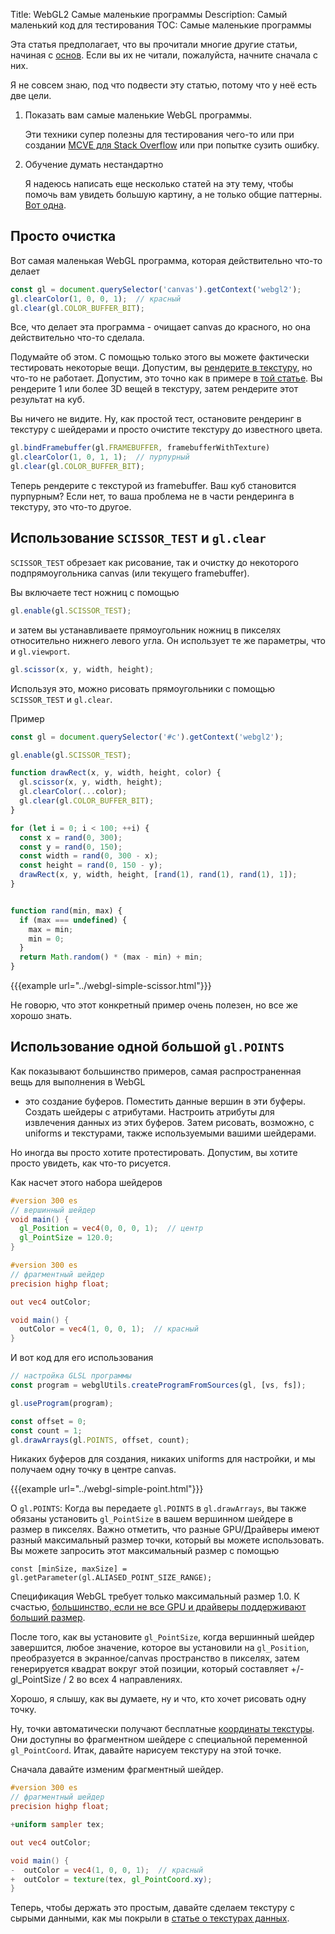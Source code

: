 Title: WebGL2 Самые маленькие программы
Description: Самый маленький код для тестирования
TOC: Самые маленькие программы

Эта статья предполагает, что вы прочитали многие другие статьи,
начиная с [основ](webgl-fundamentals.html).
Если вы их не читали, пожалуйста, начните сначала с них.

Я не совсем знаю, под что подвести эту статью, потому что у неё есть две
цели.

1. Показать вам самые маленькие WebGL программы.

   Эти техники супер полезны для тестирования чего-то или
   при создании [MCVE для Stack Overflow](https://meta.stackoverflow.com/a/349790/128511) или при попытке сузить
   ошибку.

2. Обучение думать нестандартно

   Я надеюсь написать еще несколько статей на эту тему,
   чтобы помочь вам увидеть большую картину, а не только общие паттерны.
   [Вот одна](webgl-drawing-without-data.html).

## Просто очистка

Вот самая маленькая WebGL программа, которая действительно что-то делает

```js
const gl = document.querySelector('canvas').getContext('webgl2');
gl.clearColor(1, 0, 0, 1);  // красный
gl.clear(gl.COLOR_BUFFER_BIT);
```

Все, что делает эта программа - очищает canvas до красного, но она действительно что-то сделала.

Подумайте об этом. С помощью только этого вы можете фактически тестировать некоторые вещи. Допустим,
вы [рендерите в текстуру](webgl-render-to-texture.html), но что-то не работает.
Допустим, это точно как в примере в [той статье](webgl-render-to-texture.html).
Вы рендерите 1 или более 3D вещей в текстуру, затем рендерите этот результат на куб.

Вы ничего не видите. Ну, как простой тест, остановите рендеринг в текстуру с
шейдерами и просто очистите текстуру до известного цвета.

```js
gl.bindFramebuffer(gl.FRAMEBUFFER, framebufferWithTexture)
gl.clearColor(1, 0, 1, 1);  // пурпурный
gl.clear(gl.COLOR_BUFFER_BIT);
```

Теперь рендерите с текстурой из framebuffer. Ваш куб становится пурпурным? Если нет,
то ваша проблема не в части рендеринга в текстуру, это что-то другое.

## Использование `SCISSOR_TEST` и `gl.clear`

`SCISSOR_TEST` обрезает как рисование, так и очистку до некоторого подпрямоугольника canvas (или текущего framebuffer).

Вы включаете тест ножниц с помощью

```js
gl.enable(gl.SCISSOR_TEST);
```

и затем вы устанавливаете прямоугольник ножниц в пикселях относительно нижнего левого угла. Он использует те же параметры,
что и `gl.viewport`.

```js
gl.scissor(x, y, width, height);
```

Используя это, можно рисовать прямоугольники с помощью `SCISSOR_TEST` и `gl.clear`.

Пример

```js
const gl = document.querySelector('#c').getContext('webgl2');

gl.enable(gl.SCISSOR_TEST);

function drawRect(x, y, width, height, color) {
  gl.scissor(x, y, width, height);
  gl.clearColor(...color);
  gl.clear(gl.COLOR_BUFFER_BIT);
}

for (let i = 0; i < 100; ++i) {
  const x = rand(0, 300);
  const y = rand(0, 150);
  const width = rand(0, 300 - x);
  const height = rand(0, 150 - y);
  drawRect(x, y, width, height, [rand(1), rand(1), rand(1), 1]);
}


function rand(min, max) {
  if (max === undefined) {
    max = min;
    min = 0;
  }
  return Math.random() * (max - min) + min;
}
```

{{{example url="../webgl-simple-scissor.html"}}}

Не говорю, что этот конкретный пример очень полезен, но все же
хорошо знать.

## Использование одной большой `gl.POINTS`

Как показывают большинство примеров, самая распространенная вещь для выполнения в WebGL
- это создание буферов. Поместить данные вершин в эти буферы. Создать
шейдеры с атрибутами. Настроить атрибуты для извлечения данных из
этих буферов. Затем рисовать, возможно, с uniforms и текстурами, также
используемыми вашими шейдерами.

Но иногда вы просто хотите протестировать. Допустим, вы хотите просто увидеть,
как что-то рисуется.

Как насчет этого набора шейдеров

```glsl
#version 300 es
// вершинный шейдер
void main() {
  gl_Position = vec4(0, 0, 0, 1);  // центр
  gl_PointSize = 120.0;
}
```

```glsl
#version 300 es
// фрагментный шейдер
precision highp float;

out vec4 outColor;

void main() {
  outColor = vec4(1, 0, 0, 1);  // красный
}
```

И вот код для его использования

```js
// настройка GLSL программы
const program = webglUtils.createProgramFromSources(gl, [vs, fs]);

gl.useProgram(program);

const offset = 0;
const count = 1;
gl.drawArrays(gl.POINTS, offset, count);
```

Никаких буферов для создания, никаких uniforms для настройки, и мы получаем одну
точку в центре canvas.

{{{example url="../webgl-simple-point.html"}}}

О `gl.POINTS`: Когда вы передаете `gl.POINTS` в `gl.drawArrays`, вы также
обязаны установить `gl_PointSize` в вашем вершинном шейдере в размер в пикселях. Важно
отметить, что разные GPU/Драйверы имеют разный максимальный размер точки,
который вы можете использовать. Вы можете запросить этот максимальный размер с помощью

```
const [minSize, maxSize] = gl.getParameter(gl.ALIASED_POINT_SIZE_RANGE);
```

Спецификация WebGL требует только максимальный размер 1.0. К счастью,
[большинство, если не все GPU и драйверы поддерживают больший размер](https://web3dsurvey.com/webgl/parameters/ALIASED_POINT_SIZE_RANGE).

После того, как вы установите `gl_PointSize`, когда вершинный шейдер завершится, любое значение, которое вы установили на `gl_Position`, преобразуется
в экранное/canvas пространство в пикселях, затем генерируется квадрат вокруг этой позиции, который составляет +/- gl_PointSize / 2 во всех 4 направлениях.

Хорошо, я слышу, как вы думаете, ну и что, кто хочет рисовать одну точку.

Ну, точки автоматически получают бесплатные [координаты текстуры](webgl-3d-textures.html). Они доступны во фрагментном
шейдере с специальной переменной `gl_PointCoord`. Итак, давайте нарисуем текстуру на этой точке.

Сначала давайте изменим фрагментный шейдер.

```glsl
#version 300 es
// фрагментный шейдер
precision highp float;

+uniform sampler tex;

out vec4 outColor;

void main() {
-  outColor = vec4(1, 0, 0, 1);  // красный
+  outColor = texture(tex, gl_PointCoord.xy);
}
```

Теперь, чтобы держать это простым, давайте сделаем текстуру с сырыми данными, как мы покрыли в
[статье о текстурах данных](webgl-data-textures.html).

```js 